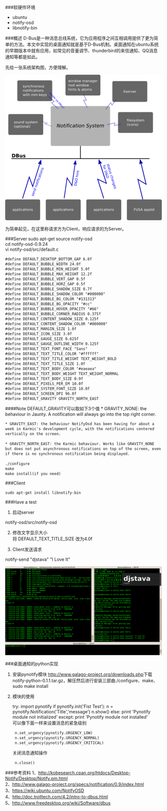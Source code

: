 ###软硬件环境
* ubuntu
* notify-osd
* libnotify-bin

###概述
D-Bus是一种消息总线系统，它为应用程序之间互相调用提供了更为简单的方法。本文中实现的桌面通知就是基于D-Bus机制。桌面通知在ubuntu系统的早期版本中就有应用，如常见的音量调节、thunderbird的来信通知、QQ消息通知等都是如此。

先给一张系统架构图，方便理解。

![notify_01](https://raw.githubusercontent.com/djstava/PostsCollection/master/images/linux/desktop_notification/ubuntu-desktop-notification_01.png)

为简单起见，在这里称请求方为Client，响应请求的为Server。

###Server
	sudo apt-get source notify-osd    
	cd notify-osd-0.9.24    
	vi notify-osd/src/default.c
	
	#define DEFAULT_DESKTOP_BOTTOM_GAP 6.0f
	#define DEFAULT_BUBBLE_WIDTH 24.0f
	#define DEFAULT_BUBBLE_MIN_HEIGHT 5.0f
	#define DEFAULT_BUBBLE_MAX_HEIGHT 12.2f
	#define DEFAULT_BUBBLE_VERT_GAP 0.5f
	#define DEFAULT_BUBBLE_HORZ_GAP 0.5f
	#define DEFAULT_BUBBLE_SHADOW_SIZE 0.7f
	#define DEFAULT_BUBBLE_SHADOW_COLOR "#000000"
	#define DEFAULT_BUBBLE_BG_COLOR "#131313"
	#define DEFAULT_BUBBLE_BG_OPACITY "#cc"
	#define DEFAULT_BUBBLE_HOVER_OPACITY "#66"
	#define DEFAULT_BUBBLE_CORNER_RADIUS 0.375f
	#define DEFAULT_CONTENT_SHADOW_SIZE 0.125f
	#define DEFAULT_CONTENT_SHADOW_COLOR "#000000"
	#define DEFAULT_MARGIN_SIZE 1.0f
	#define DEFAULT_ICON_SIZE 3.0f
	#define DEFAULT_GAUGE_SIZE 0.625f
	#define DEFAULT_GAUGE_OUTLINE_WIDTH 0.125f
	#define DEFAULT_TEXT_FONT_FACE "Sans"
	#define DEFAULT_TEXT_TITLE_COLOR "#ffffff"
	#define DEFAULT_TEXT_TITLE_WEIGHT TEXT_WEIGHT_BOLD
	#define DEFAULT_TEXT_TITLE_SIZE 1.0f
	#define DEFAULT_TEXT_BODY_COLOR "#eaeaea"
	#define DEFAULT_TEXT_BODY_WEIGHT TEXT_WEIGHT_NORMAL
	#define DEFAULT_TEXT_BODY_SIZE 0.9f
	#define DEFAULT_PIXELS_PER_EM 10.0f
	#define DEFAULT_SYSTEM_FONT_SIZE 10.0f
	#define DEFAULT_SCREEN_DPI 96.0f
	#define DEFAULT_GRAVITY GRAVITY_NORTH_EAST

####Note
	DEFAULT_GRAVITY可以取如下3个值
	* GRAVITY_NONE: the behaviour in Jaunty. A notification will always go into the top right corner.    
	
	* GRAVITY_EAST: the behaviour NotifyOsd has been having for about a week in Karmic's development cycle, with the notifications centered vertically on the screen.    
	
	* GRAVITY_NORTH_EAST: the Karmic behaviour. Works like GRAVITY_NONE but does not put asynchronous notifications on top of the screen, even if there is no synchronous notification being displayed.
	
	./configure    
	make    
	make install(if you need)    


###Client

	sudo apt-get install libnotify-bin


###Have a test
1. 启动server    

 notify-osd/src/notify-osd	

2. 修改文字显示大小    
 将 DEFAULT_TEXT_TITLE_SIZE 改为4.0f    

3. Client发送请求    

 notify-send "djstava" "I Love It"


![notify_02](https://raw.githubusercontent.com/djstava/PostsCollection/master/images/linux/desktop_notification/ubuntu-desktop-notification_02.png)

###桌面通知的python实现
1. 安装pynotify模块
 <http://www.galago-project.org/downloads.php>下载notify-python-0.1.1.tar.gz，解压然后进行安装三部曲./configure、make、sudo make install    

2. 模块的使用    

     try:
        	import pynotify
        	if pynotify.init('Fist Test'):
            	n = pynotify.Notification('Title','message')
            	n.show()
        	else:
            	print 'Pynotify module not initialized'
         except:
        	print 'Pynotify module not installed'
     ​     
     可以像下面一样来设置消息的紧急级别    

        n.set_urgency(pynotify.URGENCY_LOW)    
        n.set_urgency(pynotify.URGENCY_NORMAL)    
        n.set_urgency(pynotify.URGENCY_CRITICAL)    

    关闭消息通知操作

        n.close()

###参考资料
1、<http://kobesearch.cpan.org/htdocs/Desktop-Notify/Desktop/Notify.pm.html>    
2、<http://www.galago-project.org/specs/notification/0.9/index.html>    
3、<https://wiki.ubuntu.com/NotifyOSD>    
4、<http://doc.trolltech.com/4.2/intro-to-dbus.html>    
5、<http://www.freedesktop.org/wiki/Software/dbus>    